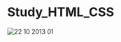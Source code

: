 # Study_HTML_CSS
![22 10 2013 01](https://user-images.githubusercontent.com/43417474/51785239-3d4bae80-216e-11e9-83bf-7b1bc0e3d153.jpg)

